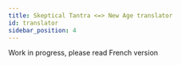 ```yaml
---
title: Skeptical Tantra <=> New Age translator
id: translator
sidebar_position: 4
---
```


Work in progress, please read French version
